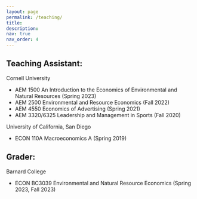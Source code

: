 ```yaml
---
layout: page
permalink: /teaching/
title: 
description: 
nav: true
nav_order: 4
---
```


## Teaching Assistant:
Cornell University
- AEM 1500 An Introduction to the Economics of Environmental and Natural Resources (Spring 2023)
- AEM 2500 Environmental and Resource Economics (Fall 2022)
- AEM 4550 Economics of Advertising (Spring 2021)
- AEM 3320/6325 Leadership and Management in Sports (Fall 2020)

University of California, San Diego
- ECON 110A Macroeconomics A (Spring 2019)

## Grader:
Barnard College
- ECON BC3039 Environmental and Natural Resource Economics (Spring 2023, Fall 2023)